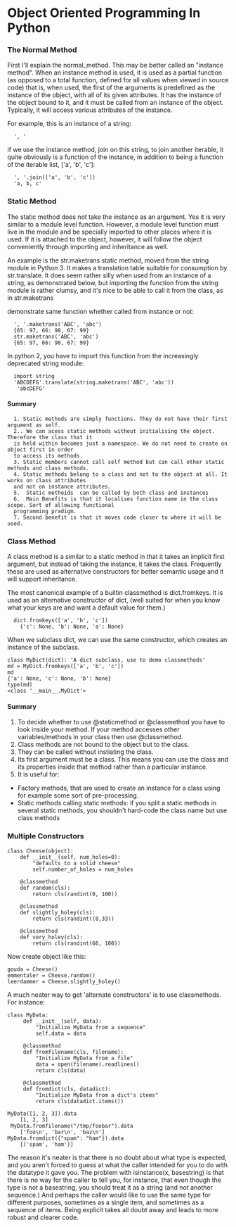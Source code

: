 # Object Oriented Programming In Python



### The Normal Method

First I'll explain the normal_method. This may be better called an "instance method". When an instance method is used, it is used as a partial function (as opposed to a total function, defined for all values when viewed in source code) that is, when used, the first of the arguments is predefined as the instance of the object, with all of its given attributes. It has the instance of the object bound to it, and it must be called from an instance of the object. Typically, it will access various attributes of the instance.

For example, this is an instance of a string:

      ', '
if we use the instance method, join on this string, to join another iterable, it quite obviously is a function of the instance, in addition to being a function of the iterable list, ['a', 'b', 'c']:

      ', '.join(['a', 'b', 'c'])
      'a, b, c'

### Static Method

The static method does not take the instance as an argument. Yes it is very similar to a module level function. However, a module level function must live in the module and be specially imported to other places where it is used. If it is attached to the object, however, it will follow the object conveniently through importing and inheritance as well.

An example is the str.maketrans static method, moved from the string module in Python 3. It makes a translation table suitable for consumption by str.translate. It does seem rather silly when used from an instance of a string, as demonstrated below, but importing the function from the string module is rather clumsy, and it's nice to be able to call it from the class, as in str.maketrans

 demonstrate same function whether called from instance or not:
 
      ', '.maketrans('ABC', 'abc')
      {65: 97, 66: 98, 67: 99}
      str.maketrans('ABC', 'abc')
      {65: 97, 66: 98, 67: 99}

In python 2, you have to import this function from the increasingly deprecated string module:

      import string 
      'ABCDEFG'.translate(string.maketrans('ABC', 'abc'))
       'abcDEFG'
       
#### Summary
      1. Static methods are simply functions. They do not have their first argument as self.
      2.. We can acess static methods without initialising the object. Therefore the class that it 
      is held within becomes just a namespace. We do not need to create on object first in order 
      to access its methods.
      3. Static members cannot call self method but can call other static methods and class methods.
      4. Static methods belong to a class and not to the object at all. It works on class attributes 
      and not on instance attributes.
      5.  Static methoids  can be called by both class and instances
      6.  Main Benefits is that it localises function name in the class scope. Sort of allowing functional
      programming pradigm.
      7. Second benefit is that it moves code closer to where it will be used.


### Class Method

A class method is a similar to a static method in that it takes an implicit first argument, but instead of taking the instance, it takes the class. Frequently these are used as alternative constructors for better semantic usage and it will support inheritance.

The most canonical example of a builtin classmethod is dict.fromkeys. It is used as an alternative constructor of dict, (well suited for when you know what your keys are and want a default value for them.)

      dict.fromkeys(['a', 'b', 'c'])
        {'c': None, 'b': None, 'a': None}

When we subclass dict, we can use the same constructor, which creates an instance of the subclass.

    class MyDict(dict): 'A dict subclass, use to demo classmethods'
    md = MyDict.fromkeys(['a', 'b', 'c'])
    md
    {'a': None, 'c': None, 'b': None}
    type(md)
    <class '__main__.MyDict'>


#### Summary
1. To decide whether to use @staticmethod or @classmethod you have to look inside your method. 
   If your method accesses other variables/methods in your class then use @classmethod.
2. Class methods are not bound to the object but to the class.
3. They can be called without instiating the class.
4. Its first argument must be a class. This means you can use the class and its properties 
inside that method rather than a particular instance.
5. It is useful for:
* Factory methods, that are used to create an instance for a class using for example some sort of pre-processing.
* Static methods calling static methods: if you split a static methods in several static
methods, you shouldn't hard-code the class name but use class methods
          
### Multiple Constructors

    class Cheese(object):
        def __init__(self, num_holes=0):
            "defaults to a solid cheese"
            self.number_of_holes = num_holes

        @classmethod
        def random(cls):
            return cls(randint(0, 100))

        @classmethod
        def slightly_holey(cls):
            return cls(randint((0,33))

        @classmethod
        def very_holey(cls):
            return cls(randint(66, 100))
     
Now create object like this:

    gouda = Cheese()
    emmentaler = Cheese.random()
    leerdammer = Cheese.slightly_holey()


A much neater way to get 'alternate constructors' is to use classmethods. For instance:

    class MyData:
         def __init__(self, data):
             "Initialize MyData from a sequence"
             self.data = data
     
         @classmethod
         def fromfilename(cls, filename):
             "Initialize MyData from a file"
             data = open(filename).readlines()
             return cls(data)
     
         @classmethod
         def fromdict(cls, datadict):
             "Initialize MyData from a dict's items"
             return cls(datadict.items())
 
    MyData([1, 2, 3]).data
        [1, 2, 3]
     MyData.fromfilename("/tmp/foobar").data
        ['foo\n', 'bar\n', 'baz\n']
    MyData.fromdict({"spam": "ham"}).data
        [('spam', 'ham')]

The reason it's neater is that there is no doubt about what type is expected, and you aren't forced to guess at what the caller intended for you to do with the datatype it gave you. The problem with isinstance(x, basestring) is that there is no way for the caller to tell you, for instance, that even though the type is not a basestring, you should treat it as a string (and not another sequence.) And perhaps the caller would like to use the same type for different purposes, sometimes as a single item, and sometimes as a sequence of items. Being explicit takes all doubt away and leads to more robust and clearer code.
            
